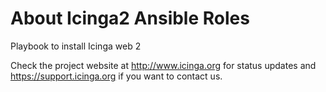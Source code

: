 # About Icinga2 Ansible Roles

Playbook to install Icinga web 2

Check the project website at http://www.icinga.org for status updates and https://support.icinga.org if you want to contact us.
